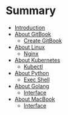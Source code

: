 # Summary

* [Introduction](README.md)
* [About GitBook]()
    * [Create GitBook](./articles/create-gitbook.md)
* [About Linux]()
    * [Nginx](./articles/nginx-config.md)
* [About Kubernetes]()
    * [Kubectl](./articles/cri.md)
* [About Python]()
    * [Exec Shell](./articles/exec-shell.md)
* [About Golang]()
    * [Interface](./articles/interface.md)
 * [About MacBook]()
    * [Interface](./articles/macbook-m1-book.md)